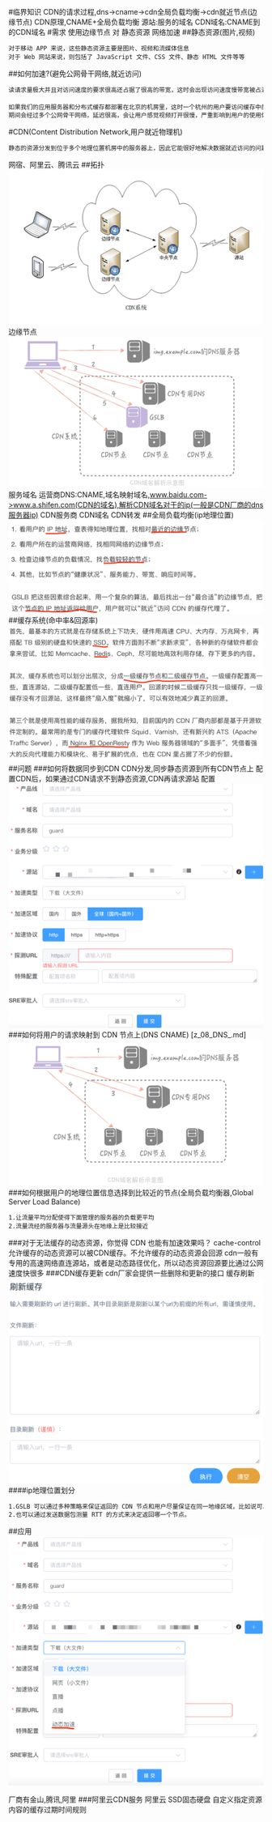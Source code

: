 #临界知识
CDN的请求过程,dns->cname->cdn全局负载均衡->cdn就近节点(边缘节点)
CDN原理,CNAME+全局负载均衡
源站:服务的域名
CDN域名:CNAME到的CDN域名
#需求
使用边缘节点 对 静态资源 网络加速
##静态资源(图片,视频)
```asp
对于移动 APP 来说，这些静态资源主要是图片、视频和流媒体信息
对于 Web 网站来说，则包括了 JavaScript 文件、CSS 文件、静态 HTML 文件等等
```
##如何加速?(避免公网骨干网络,就近访问)
```asp
读请求量极大并且对访问速度的要求很高还占据了很高的带宽，这时会出现访问速度慢带宽被占满影响动态请求的问题

如果我们的应用服务器和分布式缓存都部署在北京的机房里，这时一个杭州的用户要访问缓存中的一个视频，那这个视频文件就需要从北京传输到杭州，
期间会经过多个公网骨干网络，延迟很高，会让用户感觉视频打开很慢，严重影响到用户的使用体验
```
#CDN(Content Distribution Network,用户就近物理机)
```asp
静态的资源分发到位于多个地理位置机房中的服务器上，因此它能很好地解决数据就近访问的问题，也就加快了静态资源的访问速度
```
网宿、阿里云、腾讯云
##拓扑
[](https://time.geekbang.org/column/article/154490)
[](https://time.geekbang.org/column/article/120664)
![](.z_09_CDN__images/4fa19777.png)
边缘节点
![](.z_09_CDN__images/1f975350.png)
服务域名
运营商DNS:CNAME,域名映射域名,www.baidu.com->www.a.shifen.com(CDN的域名),解析CDN域名对于的ip(一般是CDN厂商的dns服务器ip)
CDN服务商
CDN域名
CDN转发
##全局负载均衡(ip地理位置)
![](.z_09_CDN__images/669e7c95.png)
##缓存系统(命中率&回源率)
![](.z_09_CDN__images/72c3ab05.png)
##问题
###如何将数据同步到CDN
CDN分发,同步静态资源到所有CDN节点上
配置CDN后，如果通过CDN请求不到静态资源,CDN再请求源站
配置
![](.z_09_CDN__images/e34692f4.png)
###如何将用户的请求映射到 CDN 节点上(DNS CNAME)
[z_08_DNS_.md]
![](.z_09_CDN__images/1af4359c.png)
###如何根据用户的地理位置信息选择到比较近的节点(全局负载均衡器,Global Server Load Balance)
```asp
1.让流量平均分配使得下面管理的服务器的负载更平均
2.流量流经的服务器与流量源头在地缘上是比较接近
```
###对于无法缓存的动态资源，你觉得 CDN 也能有加速效果吗？
cache-control允许缓存的动态资源可以被CDN缓存。不允许缓存的动态资源会回源
cdn一般有专用的高速网络直连源站，或者是动态路径优化，所以动态资源回源要比通过公网速度快很多
###CDN缓存更新
cdn厂家会提供一些删除和更新的接口
缓存刷新
![](.z_09_CDN__images/42ee349d.png)
####ip地理位置划分
```asp
1.GSLB 可以通过多种策略来保证返回的 CDN 节点和用户尽量保证在同一地缘区域，比如说可以将用户的 IP 地址按照地理位置划分为若干个区域，然后将 CDN 节点对应到一个区域上，根据用户所在区域来返回合适的节点；
2.也可以通过发送数据包测量 RTT 的方式来决定返回哪一个节点。
```
##应用
![](.z_09_CDN__images/05d5e880.png)


厂商有金山,腾讯,阿里
###阿里云CDN服务
[](https://www.aliyun.com/product/cdn)
阿里云 SSD固态硬盘
自定义指定资源内容的缓存过期时间规则
